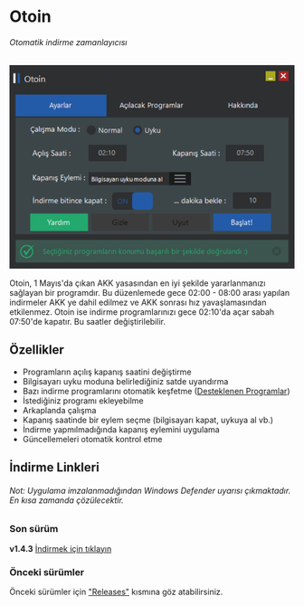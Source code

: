 # Otoin
###### Otomatik indirme zamanlayıcısı

![Otoin Ekran Görüntüsü][ss-settings]

Otoin, 1 Mayıs'da çıkan AKK yasasından en iyi şekilde yararlanmanızı sağlayan bir programdır.
Bu düzenlemede gece 02:00 - 08:00 arası yapılan indirmeler AKK ye dahil edilmez ve AKK sonrası hız yavaşlamasından etkilenmez.
Otoin ise indirme programlarınızı gece 02:10'da açar sabah 07:50'de kapatır. Bu saatler değiştirilebilir.

## Özellikler
- Programların açılış kapanış saatini değiştirme
- Bilgisayarı uyku moduna belirlediğiniz satde uyandırma
- Bazı indirme programlarını otomatik keşfetme ([Desteklenen Programlar][desteklenen])
- İstediğiniz programı ekleyebilme
- Arkaplanda çalışma
- Kapanış saatinde bir eylem seçme (bilgisayarı kapat, uykuya al vb.)
- İndirme yapmılmadığında kapanış eylemini uygulama
- Güncellemeleri otomatik kontrol etme

## İndirme Linkleri
###### Not: Uygulama imzalanmadığından Windows Defender uyarısı çıkmaktadır. En kısa zamanda çözülecektir.

### Son sürüm
**v1.4.3** [İndirmek için tıklayın][indirme-linki]

### Önceki sürümler
Önceki sürümler için ["Releases"][onceki-surumler] kısmına göz atabilirsiniz.

 [ss-settings]: https://raw.githubusercontent.com/BekirUzun/Otoin/master/otoin-settings.png "Otoin Ekran Görüntüsü"
 
 [desteklenen]: https://github.com/BekirUzun/Otoin/blob/master/programlar.md "Otomatik keşfetme özelliğinin desteklediği programlar"
 [indirme-linki]: https://github.com/BekirUzun/Otoin/releases/download/v1.4.3/Otoin-v1.4.3.zip "Otoin-v1.4.3"
 [onceki-surumler]: https://github.com/BekirUzun/Otoin/releases "Önceki sürümler için tıklayın"
 
